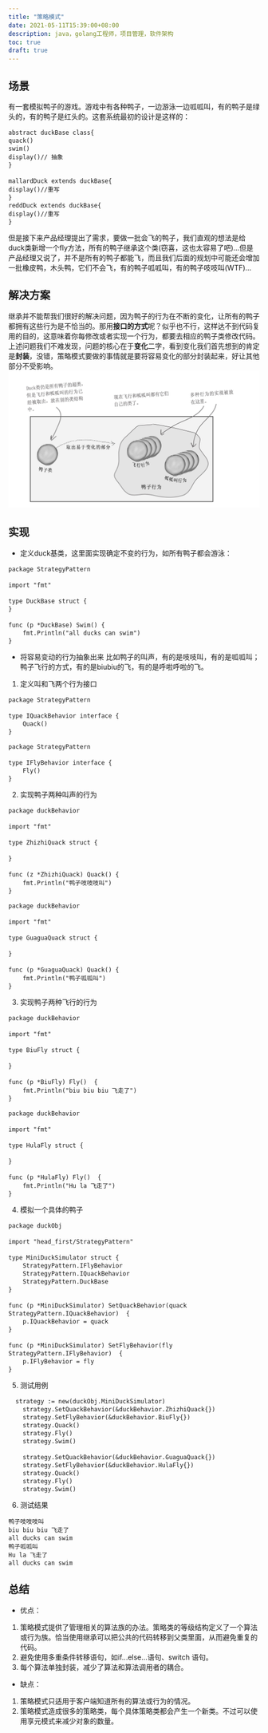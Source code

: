 ```yaml
---
title: "策略模式"
date: 2021-05-11T15:39:00+08:00
description: java，golang工程师，项目管理，软件架构
toc: true
draft: true
---
```

## 场景
有一套模拟鸭子的游戏。游戏中有各种鸭子，一边游泳一边呱呱叫，有的鸭子是绿头的，有的鸭子是红头的。这套系统最初的设计是这样的：
```
abstract duckBase class{
quack()
swim()
display()// 抽象
}

mallardDuck extends duckBase{
display()//重写
}
reddDuck extends duckBase{
display()//重写
}
```
但是接下来产品经理提出了需求，要做一批会飞的鸭子，我们直观的想法是给duck类新增一个fly方法，所有的鸭子继承这个类(窃喜，这也太容易了吧)...但是产品经理又说了，并不是所有的鸭子都能飞，而且我们后面的规划中可能还会增加一批橡皮鸭，木头鸭，它们不会飞，有的鸭子呱呱叫，有的鸭子吱吱叫(WTF)...

## 解决方案
继承并不能帮我们很好的解决问题，因为鸭子的行为在不断的变化，让所有的鸭子都拥有这些行为是不恰当的。那用**接口的方式**呢？似乎也不行，这样达不到代码复用的目的，这意味着你每修改或者实现一个行为，都要去相应的鸭子类修改代码。
上述问题我们不难发现，问题的核心在于**变化**二字，看到变化我们首先想到的肯定是**封装**，没错，策略模式要做的事情就是要将容易变化的部分封装起来，好让其他部分不受影响。
![duck-action](../images/duck-action.jpg)

## 实现
- 定义duck基类，这里面实现确定不变的行为，如所有鸭子都会游泳：
```golang
package StrategyPattern

import "fmt"

type DuckBase struct {
}

func (p *DuckBase) Swim() {
	fmt.Println("all ducks can swim")
}
```
- 将容易变动的行为抽象出来
比如鸭子的叫声，有的是吱吱叫，有的是呱呱叫；鸭子飞行的方式，有的是biubiu的飞，有的是呼啦呼啦的飞。
1. 定义叫和飞两个行为接口
```golang
package StrategyPattern

type IQuackBehavior interface {
	Quack()
}

```
```golang
package StrategyPattern

type IFlyBehavior interface {
	Fly()
}
```
2. 实现鸭子两种叫声的行为
```golang
package duckBehavior

import "fmt"

type ZhizhiQuack struct {

}

func (z *ZhizhiQuack) Quack() {
	fmt.Println("鸭子吱吱吱叫")
}
```

```golang
package duckBehavior

import "fmt"

type GuaguaQuack struct {

}

func (p *GuaguaQuack) Quack() {
	fmt.Println("鸭子呱呱叫")
}
```
3. 实现鸭子两种飞行的行为
```golang
package duckBehavior

import "fmt"

type BiuFly struct {

}

func (p *BiuFly) Fly()  {
	fmt.Println("biu biu biu 飞走了")
}
```

```golang
package duckBehavior

import "fmt"

type HulaFly struct {

}

func (p *HulaFly) Fly()  {
	fmt.Println("Hu la 飞走了")
}
```

4. 模拟一个具体的鸭子
```golang
package duckObj

import "head_first/StrategyPattern"

type MiniDuckSimulator struct {
	StrategyPattern.IFlyBehavior
	StrategyPattern.IQuackBehavior
	StrategyPattern.DuckBase
}

func (p *MiniDuckSimulator) SetQuackBehavior(quack StrategyPattern.IQuackBehavior)  {
	p.IQuackBehavior = quack
}

func (p *MiniDuckSimulator) SetFlyBehavior(fly StrategyPattern.IFlyBehavior)  {
	p.IFlyBehavior = fly
}
```
5. 测试用例
```golang
  strategy := new(duckObj.MiniDuckSimulator)
	strategy.SetQuackBehavior(&duckBehavior.ZhizhiQuack{})
	strategy.SetFlyBehavior(&duckBehavior.BiuFly{})
	strategy.Quack()
	strategy.Fly()
	strategy.Swim()

	strategy.SetQuackBehavior(&duckBehavior.GuaguaQuack{})
	strategy.SetFlyBehavior(&duckBehavior.HulaFly{})
	strategy.Quack()
	strategy.Fly()
	strategy.Swim()
```

6. 测试结果
```
鸭子吱吱吱叫
biu biu biu 飞走了
all ducks can swim
鸭子呱呱叫
Hu la 飞走了
all ducks can swim
```

## 总结
- 优点：
1. 策略模式提供了管理相关的算法族的办法。策略类的等级结构定义了一个算法或行为族。恰当使用继承可以把公共的代码转移到父类里面，从而避免重复的代码。
2. 避免使用多重条件转移语句，如if...else...语句、switch 语句。
3. 每个算法单独封装，减少了算法和算法调用者的耦合。

- 缺点：
1. 策略模式只适用于客户端知道所有的算法或行为的情况。
2. 策略模式造成很多的策略类，每个具体策略类都会产生一个新类。不过可以使用享元模式来减少对象的数量。







